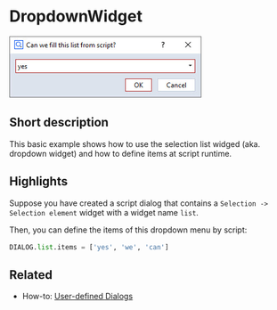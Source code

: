 # DropdownWidget

![Selection list widget](dropdown_widget.jpg)

## Short description

This basic example shows how to use the selection list widged (aka. dropdown widget) and how to define items at script runtime.

## Highlights

Suppose you have created a script dialog that contains a `Selection -> Selection element` widget with a widget name `list`.

Then, you can define the items of this dropdown menu by script:

```python
DIALOG.list.items = ['yes', 'we', 'can']
```

## Related

* How-to: [User-defined Dialogs](https://zeiss.github.io/zeiss-inspect-app-api/2025/howtos/python_api_introduction/user_defined_dialogs.html)
